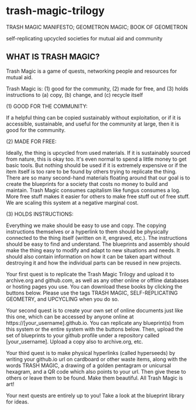# trash-magic-trilogy
TRASH MAGIC MANIFESTO; GEOMETRON MAGIC; BOOK OF GEOMETRON

self-replicating upcycled societies for mutual aid and community





<h2>WHAT IS TRASH MAGIC?</h2>

			
Trash Magic is a game of quests, networking people and resources for mutual aid.

								
Trash Magic is: (1) good for the community, (2) made for free, and (3) holds instructions to (a) copy, (b) change, and (c) recycle itself


(1) GOOD FOR THE COMMUNITY:
					
If a helpful thing can be copied sustainably without exploitation, or if it is accessible, sustainable, and useful for the community at large, then it is good for the community.


(2) MADE FOR FREE:

Ideally, the thing is upcycled from used materials. If it is sustainably sourced from nature, this is okay too. It's even normal to spend a little money to get basic tools. But nothing should be used if it is extremely expensive or if the item itself is too rare to be found by others trying to replicate the thing. There are so many second-hand materials floating around that our goal is to create the blueprints for a society that costs no money to build and maintain. Trash Magic consumes capitalism like fungus consumes a log. More free stuff makes it easier for others to make free stuff out of free stuff. We are scaling this system at a negative marginal cost.

(3) HOLDS INSTRUCTIONS:
		
Everything we make should be easy to use and copy. The copying instructions themselves or a hyperlink to them should be physically connected to the thing itself (written on it, engraved, etc.). The instructions should be easy to find and understand. The blueprints and assembly should make the thing easy to modify and adapt to new situations and needs. It should also contain information on how it can be taken apart without destroying it and how the individual parts can be reused in new projects.


Your first quest is to replicate the Trash Magic Trilogy and upload it to archive.org and github.com, as well as any other online or offline databases or hosting pages you use. You can download these books by clicking the buttons below. Please use the tags TRASH MAGIC, SELF-REPLICATING GEOMETRY, and UPCYCLING when you do so.

    
Your second quest is to create your own set of online documents just like this one, which can be accessed by anyone online at https://[your_username].github.io. You can replicate any blueprint(s) from this system or the entire system with the buttons below. Then, upload the set of blueprints to your github profile under a repository called [your_username]. Upload a copy also to archive.org, etc.

    
Your third quest is to make physical hyperlinks (called hyperseeds) by writing your github.io url on cardboard or other waste items, along with the words TRASH MAGIC, a drawing of a golden pentagram or unicursal hexagram, and a QR code which also points to your url. Then give these to others or leave them to be found. Make them beautiful. All Trash Magic is art!

    
Your next quests are entirely up to you! Take a look at the <a>blueprint library</a> for ideas.

